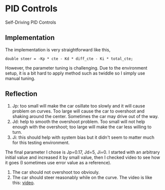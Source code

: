 # PID Controls
Self-Driving PID Controls

## Implementation 

The implementation is very straightforward like this,
```
double steer = -Kp * cte - Kd * diff_cte - Ki * total_cte;
```
However, the parameter tuning is challenging. Due to the environment setup, it is a bit hard to apply method such as twiddle so I simply use manual tuning.

## Reflection

1. Jp: too small will make the car osillate too slowly and it will cause problem on curves. Too large will cause the car to overshoot and shaking around the center. Sometimes the car may drive out of the way.
2. Jd: help to smooth the overshoot problem. Too small will not help enough with the overshoot; too large will make the car less willing to turn.
3. Ji: this should help with system bias but it didn't seem to matter much for this testing environment.

The final parameter I chose is Jp=0.17, Jd=5, Ji=0. I started with an arbitrary initial value and increased it by small value, then I checked video to see how it goes (I sometimes use error value as a reference).
1. The car should not overshoot too obviouly.
2. The car should steer reasonably while on the curve.
The video is like this:
[video](https://github.com/baihongjie/selfdrivingcar/blob/master/PIDControl/result.mp4).
 

